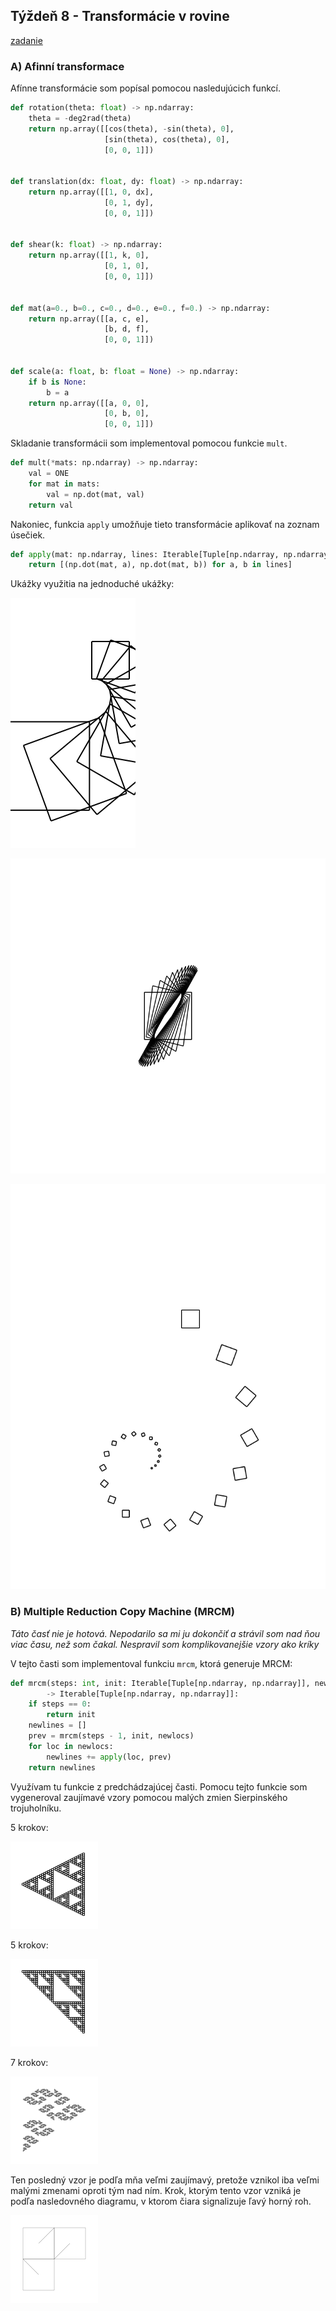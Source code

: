 ## Týždeň 8 - Transformácie v rovine
[zadanie](https://www.fi.muni.cz/~xpelanek/IV122/zadani/zadani-lingebra.pdf)

### A) Afinní transformace

Afínne transformácie som popísal pomocou nasledujúcich funkcí.

```python
def rotation(theta: float) -> np.ndarray:
    theta = -deg2rad(theta)
    return np.array([[cos(theta), -sin(theta), 0],
                     [sin(theta), cos(theta), 0],
                     [0, 0, 1]])


def translation(dx: float, dy: float) -> np.ndarray:
    return np.array([[1, 0, dx],
                     [0, 1, dy],
                     [0, 0, 1]])


def shear(k: float) -> np.ndarray:
    return np.array([[1, k, 0],
                     [0, 1, 0],
                     [0, 0, 1]])


def mat(a=0., b=0., c=0., d=0., e=0., f=0.) -> np.ndarray:
    return np.array([[a, c, e],
                     [b, d, f],
                     [0, 0, 1]])


def scale(a: float, b: float = None) -> np.ndarray:
    if b is None:
        b = a
    return np.array([[a, 0, 0],
                     [0, b, 0],
                     [0, 0, 1]])
```

Skladanie transformácii som implementoval pomocou funkcie `mult`.

```python
def mult(*mats: np.ndarray) -> np.ndarray:
    val = ONE
    for mat in mats:
        val = np.dot(mat, val)
    return val
```

Nakoniec, funkcia `apply` umožňuje tieto transformácie aplikovať na zoznam úsečiek.

```python
def apply(mat: np.ndarray, lines: Iterable[Tuple[np.ndarray, np.ndarray]]) -> List[Tuple[np.ndarray, np.ndarray]]:
    return [(np.dot(mat, a), np.dot(mat, b)) for a, b in lines]
```

Ukážky využitia na jednoduché ukážky:

![](../results/w8_A__example1_1.svg)

![](../results/w8_A__example2_1.svg)

![](../results/w8_A__example3_1.svg)

### B) Multiple Reduction Copy Machine (MRCM)

_Táto časť nie je hotová. Nepodarilo sa mi ju dokončiť a strávil som nad ňou viac času, než som čakal. Nespravil som komplikovanejšie vzory ako kríky_

V tejto časti som implementoval funkciu `mrcm`, ktorá generuje MRCM:

```python
def mrcm(steps: int, init: Iterable[Tuple[np.ndarray, np.ndarray]], newlocs: Iterable[np.ndarray]) \
        -> Iterable[Tuple[np.ndarray, np.ndarray]]:
    if steps == 0:
        return init
    newlines = []
    prev = mrcm(steps - 1, init, newlocs)
    for loc in newlocs:
        newlines += apply(loc, prev)
    return newlines
```

Využívam tu funkcie z predchádzajúcej časti. 
Pomocu tejto funkcie som vygeneroval zaujímavé vzory pomocou malých zmien Sierpinského trojuholníku.

5 krokov:

![](../results/w8_B__square_sierpinsky_1.svg)

5 krokov:

![](../results/w8_B__square_tilted_sierpinsky_1.svg)

7 krokov:

![](../results/w8_B__sierpinsky_var1_1.svg)

Ten posledný vzor je podľa mňa veľmi zaujímavý, pretože vznikol iba veľmi malými zmenami oproti tým nad ním.
Krok, ktorým tento vzor vzniká je podľa nasledovného diagramu, v ktorom čiara signalizuje ľavý horný roh.

![](../results/w8_B__sierpinsky_var1_1step_1.svg)